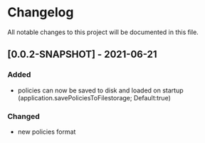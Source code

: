 # Changelog
All notable changes to this project will be documented in this file.

## [0.0.2-SNAPSHOT] - 2021-06-21

### Added
 - policies can now be saved to disk and loaded on startup (application.savePoliciesToFilestorage; Default:true)

### Changed
 - new policies format
